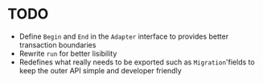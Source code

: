 # TODO

- Define `Begin` and `End` in the `Adapter` interface to provides better transaction boundaries
- Rewrite `run` for better lisibility
- Redefines what really needs to be exported such as `Migration`'fields to keep the outer API simple and developer friendly